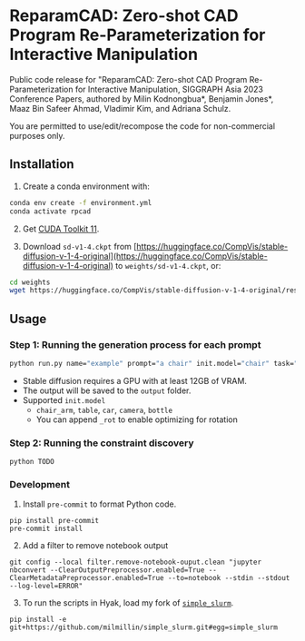 # ReparamCAD: Zero-shot CAD Program Re-Parameterization for Interactive Manipulation

Public code release for "ReparamCAD: Zero-shot CAD Program Re-Parameterization for Interactive Manipulation, SIGGRAPH Asia 2023 Conference Papers, authored by Milin Kodnongbua*, Benjamin Jones*, Maaz Bin Safeer Ahmad, Vladimir Kim, and Adriana Schulz.

You are permitted to use/edit/recompose the code for non-commercial purposes only.

## Installation

1. Create a conda environment with:
```sh
conda env create -f environment.yml
conda activate rpcad
```

2. Get [CUDA Toolkit 11](https://developer.nvidia.com/cuda-11-8-0-download-archive).

3. Download `sd-v1-4.ckpt` from [https://huggingface.co/CompVis/stable-diffusion-v-1-4-original](https://huggingface.co/CompVis/stable-diffusion-v-1-4-original) to `weights/sd-v1-4.ckpt`, or:

```sh
cd weights
wget https://huggingface.co/CompVis/stable-diffusion-v-1-4-original/resolve/main/sd-v1-4.ckpt
```

## Usage

### Step 1: Running the generation process for each prompt

```sh
python run.py name="example" prompt="a chair" init.model="chair" task="sd"
```

- Stable diffusion requires a GPU with at least 12GB of VRAM.
- The output will be saved to the `output` folder.
- Supported `init.model`
    - `chair_arm`, `table`, `car`, `camera`, `bottle`
    - You can append `_rot` to enable optimizing for rotation

### Step 2: Running the constraint discovery

```
python TODO
```

### Development

1. Install `pre-commit` to format Python code.

```
pip install pre-commit
pre-commit install
```

2. Add a filter to remove notebook output

```
git config --local filter.remove-notebook-ouput.clean "jupyter nbconvert --ClearOutputPreprocessor.enabled=True --ClearMetadataPreprocessor.enabled=True --to=notebook --stdin --stdout --log-level=ERROR"
```

3. To run the scripts in Hyak, load my fork of [`simple_slurm`](https://github.com/milmillin/simple_slurm).

```
pip install -e git+https://github.com/milmillin/simple_slurm.git#egg=simple_slurm
```

